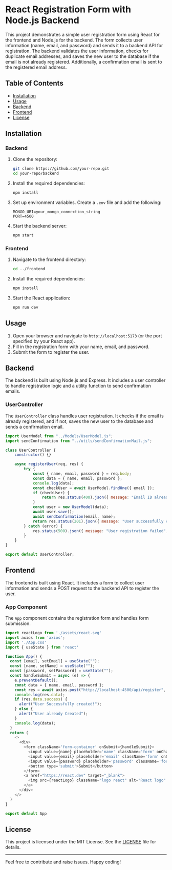 # React Registration Form with Node.js Backend

This project demonstrates a simple user registration form using React for the frontend and Node.js for the backend. The form collects user information (name, email, and password) and sends it to a backend API for registration. The backend validates the user information, checks for duplicate email addresses, and saves the new user to the database if the email is not already registered. Additionally, a confirmation email is sent to the registered email address.

## Table of Contents

- [Installation](#installation)
- [Usage](#usage)
- [Backend](#backend)
- [Frontend](#frontend)
- [License](#license)

## Installation

### Backend

1. Clone the repository:
   ```sh
   git clone https://github.com/your-repo.git
   cd your-repo/backend
   ```

2. Install the required dependencies:
   ```sh
   npm install
   ```

3. Set up environment variables. Create a `.env` file and add the following:
   ```env
   MONGO_URI=your_mongo_connection_string
   PORT=4500
   ```

4. Start the backend server:
   ```sh
   npm start
   ```

### Frontend

1. Navigate to the frontend directory:
   ```sh
   cd ../frontend
   ```

2. Install the required dependencies:
   ```sh
   npm install
   ```

3. Start the React application:
   ```sh
   npm run dev
   ```

## Usage

1. Open your browser and navigate to `http://localhost:5173` (or the port specified by your React app).
2. Fill in the registration form with your name, email, and password.
3. Submit the form to register the user.

## Backend

The backend is built using Node.js and Express. It includes a user controller to handle registration logic and a utility function to send confirmation emails.

### UserController

The `UserController` class handles user registration. It checks if the email is already registered, and if not, saves the new user to the database and sends a confirmation email.

```javascript
import UserModel from "../Models/UserModel.js";
import sendConfirmation from "../utils/sendConfirmationMail.js";

class UserController {
    constructor() {}

    async registerUser(req, res) {
        try {
            const { name, email, password } = req.body;
            const data = { name, email, password };
            console.log(data);
            const checkUser = await UserModel.findOne({ email });
            if (checkUser) {
                return res.status(400).json({ message: "Email ID already registered, please use a different one", success: false });
            }
            const user = new UserModel(data);
            await user.save();
            await sendConfirmation(email, name);
            return res.status(201).json({ message: "User successfully created!", data: user, success: true });
        } catch (error) {
            res.status(500).json({ message: "User registration failed", success: false });
        }
    }
}

export default UserController;
```

## Frontend

The frontend is built using React. It includes a form to collect user information and sends a POST request to the backend API to register the user.

### App Component

The `App` component contains the registration form and handles form submission.

```javascript
import reactLogo from './assets/react.svg'
import axios from 'axios';
import './App.css'
import { useState } from 'react'

function App() {
  const [email, setEmail] = useState("");
  const [name, setName] = useState("");
  const [password, setPassword] = useState("");
  const handleSubmit = async (e) => {
    e.preventDefault();
    const data = { name, email, password };
    const res = await axios.post("http://localhost:4500/api/register", data);
    console.log(res.data);
    if (res.data.success) {
      alert("User Successfully created!");
    } else {
      alert("User already Created");
    }
    console.log(data);
  }
  return (
    <>
      <div>
        <form className='form-container' onSubmit={handleSubmit}>
          <input value={name} placeholder='name' className='form' onChange={(e) => setName(e.target.value)} required></input>
          <input value={email} placeholder='email' className='form' onChange={(e) => setEmail(e.target.value)} type='email' required></input>
          <input value={password} placeholder='password' className='form' onChange={(e) => setPassword(e.target.value)} type='password' required></input>
          <button type='submit'>Submit</button>
        </form>
        <a href="https://react.dev" target="_blank">
          <img src={reactLogo} className="logo react" alt="React logo" />
        </a>
      </div>
    </>
  )
}

export default App
```

## License

This project is licensed under the MIT License. See the [LICENSE](LICENSE) file for details.

---

Feel free to contribute and raise issues. Happy coding!
